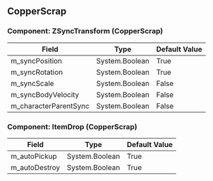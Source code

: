## CopperScrap

### Component: ZSyncTransform (CopperScrap)

|Field|Type|Default Value|
|---|---|---|
|m_syncPosition|System.Boolean|True|
|m_syncRotation|System.Boolean|True|
|m_syncScale|System.Boolean|False|
|m_syncBodyVelocity|System.Boolean|False|
|m_characterParentSync|System.Boolean|False|

### Component: ItemDrop (CopperScrap)

|Field|Type|Default Value|
|---|---|---|
|m_autoPickup|System.Boolean|True|
|m_autoDestroy|System.Boolean|True|

